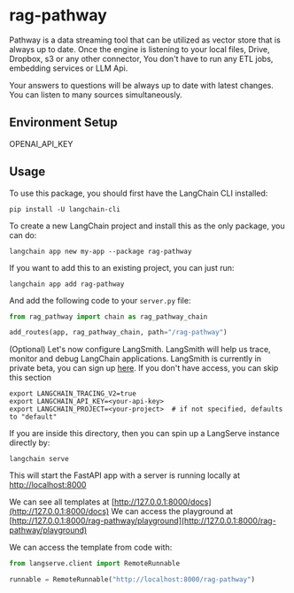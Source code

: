 # rag-pathway

Pathway is a data streaming tool that can be utilized as vector store that is always up to date.
Once the engine is listening to your local files, Drive, Dropbox, s3 or any other connector, 
You don't have to run any ETL jobs, embedding services or LLM Api.

Your answers to questions will be always up to date with latest changes.
You can listen to many sources simultaneously. 


## Environment Setup

OPENAI_API_KEY

## Usage

To use this package, you should first have the LangChain CLI installed:

```shell
pip install -U langchain-cli
```

To create a new LangChain project and install this as the only package, you can do:

```shell
langchain app new my-app --package rag-pathway
```

If you want to add this to an existing project, you can just run:

```shell
langchain app add rag-pathway
```

And add the following code to your `server.py` file:
```python
from rag_pathway import chain as rag_pathway_chain

add_routes(app, rag_pathway_chain, path="/rag-pathway")
```

(Optional) Let's now configure LangSmith. 
LangSmith will help us trace, monitor and debug LangChain applications. 
LangSmith is currently in private beta, you can sign up [here](https://smith.langchain.com/). 
If you don't have access, you can skip this section


```shell
export LANGCHAIN_TRACING_V2=true
export LANGCHAIN_API_KEY=<your-api-key>
export LANGCHAIN_PROJECT=<your-project>  # if not specified, defaults to "default"
```

If you are inside this directory, then you can spin up a LangServe instance directly by:

```shell
langchain serve
```

This will start the FastAPI app with a server is running locally at 
[http://localhost:8000](http://localhost:8000)

We can see all templates at [http://127.0.0.1:8000/docs](http://127.0.0.1:8000/docs)
We can access the playground at [http://127.0.0.1:8000/rag-pathway/playground](http://127.0.0.1:8000/rag-pathway/playground)  

We can access the template from code with:

```python
from langserve.client import RemoteRunnable

runnable = RemoteRunnable("http://localhost:8000/rag-pathway")
```
